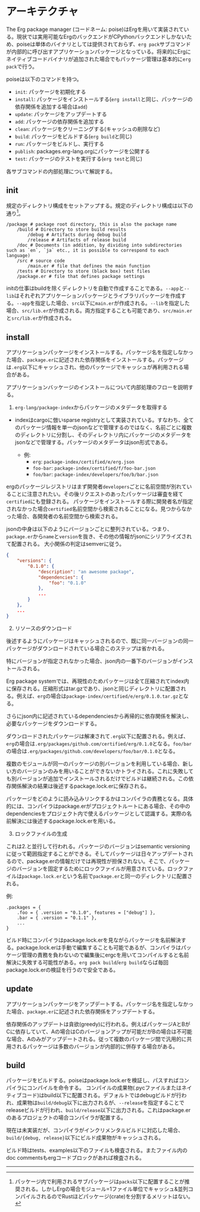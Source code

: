 # アーキテクチャ

The Erg package manager (コードネーム: poise)はErgを用いて実装されている。現状では実用可能なErgのバックエンドがCPythonバックエンドしかないため、poiseは単体のバイナリとしては提供されておらず、`erg pack`サブコマンドが内部的に呼び出すアプリケーションパッケージとなっている。将来的にErgにネイティブコードバイナリが追加された場合でもパッケージ管理は基本的に`erg pack`で行う。

poiseは以下のコマンドを持つ。

* `init`: パッケージを初期化する
* `install`: パッケージをインストールする(`erg install`と同じ、パッケージの依存関係を追加する場合は`add`)
* `update`: パッケージをアップデートする
* `add`: パッケージの依存関係を追加する
* `clean`: パッケージをクリーニングする(キャッシュの削除など)
* `build`: パッケージをビルドする(`erg build`と同じ)
* `run`: パッケージをビルドし、実行する
* `publish`: packages.erg-lang.orgにパッケージを公開する
* `test`: パッケージのテストを実行する(`erg test`と同じ)

各サブコマンドの内部処理について解説する。

## init

規定のディレクトリ構成をセットアップする。規定のディレクトリ構成は以下の通り[^1]。

```console
/package # package root directory, this is also the package name
    /build # Directory to store build results
        /debug # Artifacts during debug build
        /release # Artifacts of release build
    /doc # Documents (in addition, by dividing into subdirectories such as `en`, `ja` etc., it is possible to correspond to each language)
    /src # source code
        /main.er # file that defines the main function
    /tests # Directory to store (black box) test files
    /package.er # file that defines package settings
```

initの仕事はbuildを除くディレクトリを自動で作成することである。`--app`と`--lib`はそれぞれアプリケーションパッケージとライブラリパッケージを作成する。`--app`を指定した場合、`src`以下に`main.er`が作成される。`--lib`を指定した場合、`src/lib.er`が作成される。両方指定することも可能であり、`src/main.er`と`src/lib.er`が作成される。

## install

アプリケーションパッケージをインストールする。パッケージ名を指定しなかった場合、`package.er`に記述された依存関係をインストールする。パッケージは`.erg`以下にキャッシュされ、他のパッケージでキャッシュが再利用される場合がある。

アプリケーションバッケージのインストールについて内部処理のフローを説明する。

1. `erg-lang/package-index`からパッケージのメタデータを取得する

* indexはcargoに倣いsparse registryとして実装されている。すなわち、全てのパッケージ情報を単一のjsonなどで管理するのではなく、名前ごとに複数のディレクトリに分割し、そのディレクトリ内にパッケージのメタデータをjsonなどで管理する。パッケージのメタデータはjson形式である。

  * 例:
    * `erg`: `package-index/certified/e/erg.json`
    * `foo-bar`: `package-index/certified/f/foo-bar.json`
    * `foo/bar`: `package-index/developers/foo/b/bar.json`

ergのパッケージレジストリはまず開発者`developers`ごとに名前空間が別れていることに注意されたい。その後リクエストのあったパッケージは審査を経て`certified`にも登録される。
パッケージをインストールする際に開発者名が指定されなかった場合`certified`名前空間から検索されることになる。見つからなかった場合、各開発者の名前空間から検索される。

jsonの中身は以下のようにバージョンごとに整列されている。つまり、`package.er`から`name`と`version`を抜き、その他の情報がjsonにシリアライズされて配置される。
大小関係の判定はsemverに従う。

```json
{
    "versions": {
        "0.1.0": {
            "description": "an awesome package",
            "dependencies": {
                "foo": "0.1.0"
            },
            ...
        }
    },
    ...
}
```

2. リソースのダウンロード

後述するようにパッケージはキャッシュされるので、既に同一バージョンの同一パッケージがダウンロードされている場合このステップは省かれる。

特にバージョンが指定されなかった場合、json内の一番下のバージョンがインストールされる。

Erg package systemでは、再現性のためパッケージは全て圧縮されてindex内に保存される。圧縮形式はtar.gzであり、jsonと同じディレクトリに配置される。例えば、`erg`の場合は`package-index/certified/e/erg/0.1.0.tar.gz`となる。

さらにjson内に記述されているdependenciesから再帰的に依存関係を解決し、必要なパッケージをダウンロードする。

ダウンロードされたパッケージは解凍されて`.erg`以下に配置される。例えば、`erg`の場合は`.erg/packages/github.com/certified/erg/0.1.0`となる。`foo/bar`の場合は`.erg/packages/github.com/developers/foo/bar/0.1.0`となる。

複数のモジュールが同一のパッケージの別バージョンを利用している場合、新しい方のバージョンのみを用いることができないかトライされる。これに失敗しても別バージョンが追加でインストールされるだけでビルドは継続される。この依存関係解決の結果は後述するpackage.lock.erに保存される。

パッケージをどのように読み込みリンクするかはコンパイラの責務となる。具体的には、コンパイラはpackage.erがプロジェクトルートにある場合、その中のdependenciesをプロジェクト内で使えるパッケージとして認識する。実際の名前解決には後述するpackage.lock.erを用いる。

3. ロックファイルの生成

これは2.と並行して行われる。パッケージのバージョンはsemantic versioningに従って範囲指定することができる。そしてパッケージは日々アップデートされるので、package.erの情報だけでは再現性が担保されない。そこで、パッケージのバージョンを固定するためにロックファイルが用意されている。ロックファイルは`package.lock.er`という名前で`package.er`と同一のディレクトリに配置される。

例:

```erg
.packages = {
    .foo = { .version = "0.1.0", features = ["debug"] },
    .bar = { .version = "0.1.1" },
    ...
}
```

ビルド時にコンパイラはpackage.lock.erを見ながらパッケージを名前解決する。package.lock.erは手動で編集することも可能であるが、コンパイラはパッケージ管理の責務を負わないので編集後にergcを用いてコンパイルすると名前解決に失敗する可能性がある。`erg pack build`/`erg build`ならば毎回package.lock.erの検証を行うので安全である。

## update

アプリケーションパッケージをアップデートする。パッケージ名を指定しなかった場合、`package.er`に記述された依存関係をアップデートする。

依存関係のアップデートは貪欲(greedy)に行われる。例えばパッケージAとBがCに依存していて、Aの場合はCのバージョンアップが可能だがBの場合は不可能な場合、Aのみがアップデートされる。従って複数のパッケージ間で汎用的に共用されるパッケージは多数のバージョンが内部的に併存する場合がある。

## build

パッケージをビルドする。poiseはpackage.lock.erを検証し、パスすればコンパイラにコンパイルを命令する。
コンパイルの成果物(.pycファイルまたはネイティブコード)はbuild以下に配置される。デフォルトではdebugビルドが行われ、成果物は`build/debug`以下に出力されるが、`--release`を指定することでreleaseビルドが行われ、`build/release`以下に出力される。これはpackage.erのあるプロジェクトの場合コンパイラが配置する。

現在は未実装だが、コンパイラがインクリメンタルビルドに対応した場合、`build/{debug, release}`以下にビルド成果物がキャッシュされる。

ビルド時はtests、examples以下のファイルも検査される。またファイル内のdoc commentsもergコードブロックがあれば検査される。

---

[^1]: パッケージ内で利用されるサブパッケージは`packs`以下に配置することが推奨される。しかしErgの場合モジュール=1ファイル単位でキャッシュ&並列コンパイルされるのでRustほどパッケージ(crate)を分割するメリットはない。
